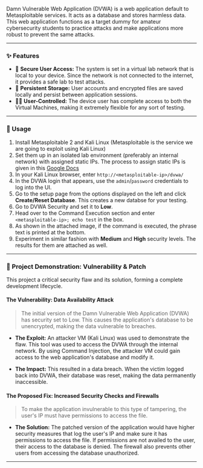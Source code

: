 Damn Vulnerable Web Application (DVWA) is a web application default to Metasploitable services. It acts as a database and stores harmless data. This web application functions as a target dummy for amateur cybersecurity students to practice attacks and make applications more robust to prevent the same attacks.

---

### ✨ Features

* 🔐 **Secure User Access:** The system is set in a virtual lab network that is local to your device. Since the network is not connected to the internet, it provides a safe lab to test attacks.
* 💾 **Persistent Storage:** User accounts and encrypted files are saved locally and persist between application sessions.
* 👨‍💻 **User-Controlled:** The device user has complete access to both the Virtual Machines, making it extremely flexible for any sort of testing.

---

### 🚀 Usage

1.  Install Metasploitable 2 and Kali Linux (Metasploitable is the service we are going to exploit using Kali Linux)
2.  Set them up in an isolated lab environment (preferably an internal network) with assigned static IPs. The process to assign static IPs is given in this [Google Docs](https://docs.google.com/document/d/1NSHCtkjq4dB2hhEdRLRD8jMFoLfQ4ichKgnPBOIIvgE/edit?usp=sharing)
3.  In your Kali Linux browser, enter ```http://<metasploitable-ip>/dvwa/```
4.  In the DVWA login that appears, use the `admin`/`password` credentials to log into the UI.
5.  Go to the setup page from the options displayed on the left and click **Create/Reset Database**. This creates a new databse for your testing.
6.  Go to DVWA Security and set it to **Low**.
7.  Head over to the Command Execution section and enter ```<metasploitable-ip>; echo test``` in the box.
8.  As shown in the attached image, if the command is executed, the phrase text is printed at the bottom.
9.  Experiment in similar fashion with **Medium** and **High** security levels. The results for them are attached as well.

---

### 🔬 Project Demonstration: Vulnerability & Patch

This project a critical security flaw and its solution, forming a complete development lifecycle.

#### The Vulnerability: Data Availability Attack

> The initial version of the Damn Vulnerable Web Application (DVWA) has security set to Low. This causes the application's database to be unencrypted, making the data vulnerable to breaches.

* **The Exploit:** An attacker VM (Kali Linux) was used to demonstrate the flaw. This tool was used to access the DVWA through the internal network. By using Command Injection, the attacker VM could gain access to the web application's database and modify it.

* **The Impact:** This resulted in a data breach. When the victim logged back into DVWA, their database was reset, making the data permanently inaccessible.

#### The Proposed Fix: Increased Security Checks and Firewalls

> To make the application invulnerable to this type of tampering, the user's IP must have permissions to access the file.

* **The Solution:** The patched version of the application would have higher security measures that log the user's IP and make sure it has permissions to access the file. If permissions are not availed to the user, their access to the database is denied. The firewall also prevents other users from accessing the database unauthorized.

---
